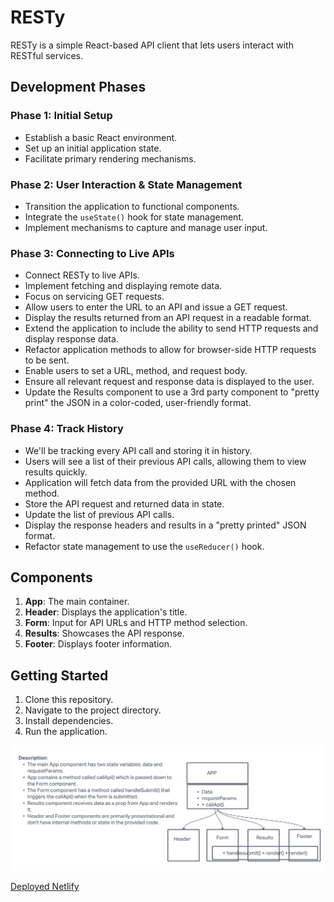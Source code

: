 # RESTy

RESTy is a simple React-based API client that lets users interact with RESTful services.

## Development Phases

### Phase 1: Initial Setup

- Establish a basic React environment.
- Set up an initial application state.
- Facilitate primary rendering mechanisms.

### Phase 2: User Interaction & State Management

- Transition the application to functional components.
- Integrate the `useState()` hook for state management.
- Implement mechanisms to capture and manage user input.

### Phase 3: Connecting to Live APIs

- Connect RESTy to live APIs.
- Implement fetching and displaying remote data.
- Focus on servicing GET requests.
- Allow users to enter the URL to an API and issue a GET request.
- Display the results returned from an API request in a readable format.
- Extend the application to include the ability to send HTTP requests and display response data.
- Refactor application methods to allow for browser-side HTTP requests to be sent.
- Enable users to set a URL, method, and request body.
- Ensure all relevant request and response data is displayed to the user.
- Update the Results component to use a 3rd party component to "pretty print" the JSON in a color-coded, user-friendly format.

### Phase 4: Track History

- We'll be tracking every API call and storing it in history.
- Users will see a list of their previous API calls, allowing them to view results quickly.
- Application will fetch data from the provided URL with the chosen method.
- Store the API request and returned data in state.
- Update the list of previous API calls.
- Display the response headers and results in a "pretty printed" JSON format.
- Refactor state management to use the `useReducer()` hook.

## Components

1. **App**: The main container.
2. **Header**: Displays the application's title.
3. **Form**: Input for API URLs and HTTP method selection.
4. **Results**: Showcases the API response.
5. **Footer**: Displays footer information.

## Getting Started

1. Clone this repository.
2. Navigate to the project directory.
3. Install dependencies.
4. Run the application.

![UML](uml.png)

[Deployed Netlify](https://adnan-resty.netlify.app/)
